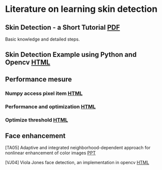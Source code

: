 # Literature on learning skin detection

## Skin Detection - a Short Tutorial [PDF](http://www.cs.rutgers.edu/~elgammal/pub/skin.pdf)

Basic knowledge and detailed steps.

## Skin Detection Example using Python and Opencv [HTML](http://www.pyimagesearch.com/2014/08/18/skin-detection-step-step-example-using-python-opencv/)

## Performance mesure
### Numpy access pixel item [HTML](https://opencv-python-tutroals.readthedocs.org/en/latest/py_tutorials/py_core/py_basic_ops/py_basic_ops.html#accessing-and-modifying-pixel-values)

### Performance and optimization [HTML](https://opencv-python-tutroals.readthedocs.org/en/latest/py_tutorials/py_core/py_optimization/py_optimization.html#optimization-techniques)

### Optimize threshold [HTML](https://opencv-python-tutroals.readthedocs.org/en/latest/py_tutorials/py_imgproc/py_thresholding/py_thresholding.html#thresholding)

## Face enhancement

[TA05] Adaptive and integrated neighborhood-dependent approach for nonlinear enhancement of color images [PPT](http://cilab.knu.ac.kr/seminar/Seminar/2006/20060121%20Adaptive%20and%20integrated%20neighborhood-dependent%20approach%20for%20nonlinear%20enhancement%20of%20color%20images.pdf)

[VJ04] Viola Jones face detection, an implementation in opencv [HTML](http://opencv-python-tutroals.readthedocs.org/en/latest/py_tutorials/py_objdetect/py_face_detection/py_face_detection.html)